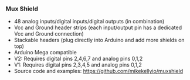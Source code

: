 ### Mux Shield
* 48 analog inputs/digital inputs/digital outputs (in combination)
* Vcc and Ground header strips (each input/output pin has a dedicated Vcc and Ground connection)
* Stackable headers (plug directly into Arduino and add more shields on top)
* Arduino Mega compatible
* V2: Requires digital pins 2,4,6,7 and analog pins 0,1,2
* V1: Requires digital pins 2,3,4,5 and analog pins 0,1,2
* Source code and examples: https://github.com/mikekellyio/muxshield  
